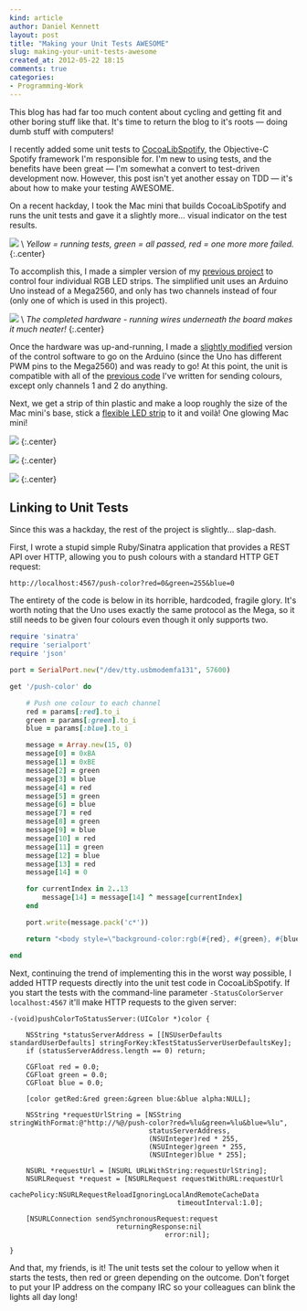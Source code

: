 ```yaml
---
kind: article
author: Daniel Kennett
layout: post
title: "Making your Unit Tests AWESOME"
slug: making-your-unit-tests-awesome
created_at: 2012-05-22 18:15
comments: true
categories:
- Programming-Work
---
```


This blog has had far too much content about cycling and getting fit and other boring stuff like that. It's time to return the blog to it's roots — doing dumb stuff with computers!

I recently added some unit tests to [CocoaLibSpotify](https://github.com/spotify/cocoalibspotify), the Objective-C Spotify framework I'm responsible for. I'm new to using tests, and the benefits have been great — I'm somewhat a convert to test-driven development now. However, this post isn't yet another essay on TDD — it's about how to make your testing AWESOME.

On a recent hackday, I took the Mac mini that builds CocoaLibSpotify and runs the unit tests and gave it a slightly more… visual indicator on the test results.

[<img src="http://pcdn.500px.net/7840881/202d5d2e2e3a53050e0c977b1abbc9dfae181793/4.jpg" />](http://500px.com/photo/7840881) \\
 *Yellow = running tests, green = all passed, red = one more more failed.* 
{:.center}

To accomplish this, I made a simpler version of my [previous project](/blog/2011/10/arduino-dioder-part-three/) to control four individual RGB LED strips. The simplified unit uses an Arduino Uno instead of a Mega2560, and only has two channels instead of four (only one of which is used in this project).

[<img src="http://pcdn.500px.net/7840903/7b0e4b152b896ade6775bded0935b7568c04b1e5/4.jpg" />](http://500px.com/photo/7840903) \\
 *The completed hardware - running wires underneath the board makes it much neater!* 
{:.center}

Once the hardware was up-and-running, I made a [slightly modified](https://github.com/iKenndac/Arduino-Dioder-Playground/commit/ad1f02da6f13099718d813353887acec3132618e) version of the control software to go on the Arduino (since the Uno has different PWM pins to the Mega2560) and was ready to go! At this point, the unit is compatible with all of the [previous code](https://github.com/iKenndac/Arduino-Dioder-Playground) I've written for sending colours, except only channels 1 and 2 do anything.

Next, we get a strip of thin plastic and make a loop roughly the size of the Mac mini's base, stick a [flexible LED strip](http://www.ikea.com/se/sv/catalog/products/00191735/) to it and voilà! One glowing Mac mini!

[<img src="http://pcdn.500px.net/7840897/77b4e1cccea73713ed5ab6e3a6db0d6e09905a41/4.jpg" />](http://500px.com/photo/7840897)
{:.center}


[<img src="http://pcdn.500px.net/7840885/94dbe9e3ea37c71222017dab775e6a14199f4415/4.jpg" />](http://500px.com/photo/7840885)
{:.center}

[<img src="http://pcdn.500px.net/7840892/131b5d03bccf210273523585e2a5fcbe679cad3c/4.jpg" />](http://500px.com/photo/7840892)
{:.center}

## Linking to Unit Tests ##

Since this was a hackday, the rest of the project is slightly… slap-dash.

First, I wrote a stupid simple Ruby/Sinatra application that provides a REST API over HTTP, allowing you to push colours with a standard HTTP GET request:

`http://localhost:4567/push-color?red=0&green=255&blue=0`

The entirety of the code is below in its horrible, hardcoded, fragile glory. It's worth noting that the Uno uses exactly the same protocol as the Mega, so it still needs to be given four colours even though it only supports two.

~~~~~~~~ ruby
require 'sinatra'
require 'serialport'
require 'json'

port = SerialPort.new("/dev/tty.usbmodemfa131", 57600)

get '/push-color' do

    # Push one colour to each channel
    red = params[:red].to_i
    green = params[:green].to_i
    blue = params[:blue].to_i

    message = Array.new(15, 0)
    message[0] = 0xBA
    message[1] = 0xBE
    message[2] = green
    message[3] = blue
    message[4] = red
    message[5] = green
    message[6] = blue
    message[7] = red
    message[8] = green
    message[9] = blue
    message[10] = red
    message[11] = green
    message[12] = blue
    message[13] = red
    message[14] = 0

    for currentIndex in 2..13
        message[14] = message[14] ^ message[currentIndex]
    end

    port.write(message.pack('c*'))

    return "<body style=\"background-color:rgb(#{red}, #{green}, #{blue})\">#{message.to_s}</body>"

end
~~~~~~~~

Next, continuing the trend of implementing this in the worst way possible, I added HTTP requests directly into the unit test code in CocoaLibSpotify. If you start the tests with the command-line parameter `-StatusColorServer localhost:4567` it'll make HTTP requests to the given server:

~~~~~~~~
-(void)pushColorToStatusServer:(UIColor *)color {
    
    NSString *statusServerAddress = [[NSUserDefaults standardUserDefaults] stringForKey:kTestStatusServerUserDefaultsKey];
    if (statusServerAddress.length == 0) return;
    
    CGFloat red = 0.0;
    CGFloat green = 0.0;
    CGFloat blue = 0.0;
    
    [color getRed:&red green:&green blue:&blue alpha:NULL];
    
    NSString *requestUrlString = [NSString stringWithFormat:@"http://%@/push-color?red=%lu&green=%lu&blue=%lu",
                                  statusServerAddress,
                                  (NSUInteger)red * 255,
                                  (NSUInteger)green * 255,
                                  (NSUInteger)blue * 255];
    
    NSURL *requestUrl = [NSURL URLWithString:requestUrlString];                              
    NSURLRequest *request = [NSURLRequest requestWithURL:requestUrl 
                                             cachePolicy:NSURLRequestReloadIgnoringLocalAndRemoteCacheData
                                         timeoutInterval:1.0];
    
    [NSURLConnection sendSynchronousRequest:request
                          returningResponse:nil
                                      error:nil];
    
}
~~~~~~~~

And that, my friends, is it! The unit tests set the colour to yellow when it starts the tests, then red or green depending on the outcome. Don't forget to put your IP address on the company IRC so your colleagues can blink the lights all day long!
